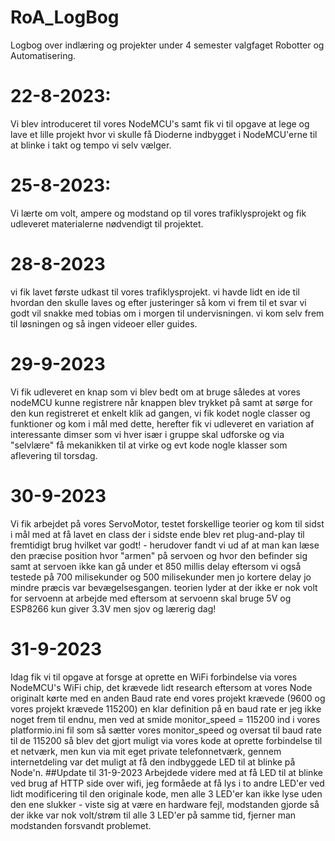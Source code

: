 # RoA_LogBog
Logbog over indlæring og projekter under 4 semester valgfaget Robotter og Automatisering.

# 22-8-2023:
Vi blev introduceret til vores NodeMCU's samt fik vi til opgave at lege og lave et lille projekt hvor vi skulle få Dioderne indbygget i NodeMCU'erne til at blinke i takt og tempo vi selv vælger.

# 25-8-2023:
Vi lærte om volt, ampere og modstand op til vores trafiklysprojekt og fik udleveret materialerne nødvendigt til projektet.

# 28-8-2023
vi fik lavet første udkast til vores trafiklysprojekt. vi havde lidt en ide til hvordan den skulle laves og efter justeringer så kom vi frem til et svar vi godt vil snakke med tobias om i morgen til undervisningen. vi kom selv frem til løsningen og så ingen videoer eller guides. 

# 29-9-2023
Vi fik udleveret en knap som vi blev bedt om at bruge således at vores nodeMCU kunne registrere når knappen blev trykket på samt at sørge for den kun registreret et enkelt klik ad gangen, vi fik kodet nogle classer og funktioner og kom i mål med dette, herefter fik vi udleveret en variation af interessante dimser som vi hver især i gruppe skal udforske og via "selvlære" få mekanikken til at virke og evt kode nogle klasser som aflevering til torsdag.

# 30-9-2023
Vi fik arbejdet på vores ServoMotor, testet forskellige teorier og kom til sidst i mål med at få lavet en class der i sidste ende blev ret plug-and-play til fremtidigt brug hvilket var godt! - herudover fandt vi ud af at man kan læse den præcise position hvor "armen" på servoen og hvor den befinder sig samt at servoen ikke kan gå under et 850 millis delay eftersom vi også testede på 700 milisekunder og 500 milisekunder men jo kortere delay jo mindre præcis var bevægelsesgangen.
  teorien lyder at der ikke er nok volt for servoenn at arbejde med eftersom at servoenn skal bruge 5V og ESP8266 kun giver 3.3V men sjov og lærerig dag!

  # 31-9-2023
  Idag fik vi til opgave at forsge at oprette en WiFi forbindelse via vores NodeMCU's WiFi chip, det krævede lidt research eftersom at vores Node originalt kørte med en anden Baud rate end vores projekt krævede (9600 og vores projekt krævede 115200) en klar definition på en baud rate er jeg ikke noget frem til endnu, men ved at smide monitor_speed = 115200
ind i vores platformio.ini fil som så sætter vores monitor_speed og oversat til baud rate til de 115200 så blev det gjort muligt via vores kode at oprette forbindelse til et netværk, men kun via mit eget private telefonnetværk, gennem internetdeling var det muligt at få den indbyggede LED til at blinke på Node'n.
##Update til 31-9-2023
Arbejdede videre med at få LED til at blinke ved brug af HTTP side over wifi, jeg formåede at få lys i to andre LED'er ved lidt modificering til den originale kode, men alle 3 LED'er kan ikke lyse uden den ene slukker - viste sig at være en hardware fejl, modstanden gjorde så der ikke var nok volt/strøm til alle 3 LED'er på samme tid, fjerner man modstanden forsvandt problemet.
